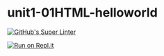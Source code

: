 # unit1-01HTML-helloworld
[![GitHub's Super Linter](https://github.com/<ICD2O-Digital-Tech-ChibuikemN/Intro-3>/workflows/GitHub's%20Super%20Linter/badge.svg)](https://github.com/<ICD2O-Digital-Tech-ChibuikemN/Intro-3>/actions)


[![Run on Repl.it](https://repl.it/badge/github/<ICD2O-Digital-Tech-ChibuikemN/Intro-3>)](https://repl.it/github/<ICD2O-Digital-Tech-ChibuikemN/Intro-3>)

